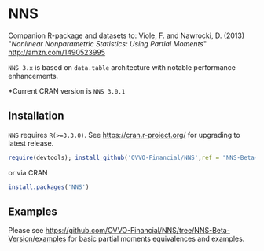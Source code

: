 # NNS

Companion R-package and datasets to: 
Viole, F. and Nawrocki, D. (2013) "*Nonlinear Nonparametric Statistics: Using Partial Moments*" http://amzn.com/1490523995

`NNS 3.x` is based on `data.table` architecture with notable performance enhancements.

*Current CRAN version is `NNS 3.0.1`

## Installation
`NNS` requires `R(>=3.3.0)`.  See https://cran.r-project.org/ for upgrading to latest release.

```r
require(devtools); install_github('OVVO-Financial/NNS',ref = "NNS-Beta-Version")
```
or via CRAN
```r
install.packages('NNS')
```

## Examples
Please see https://github.com/OVVO-Financial/NNS/tree/NNS-Beta-Version/examples for basic partial moments equivalences and examples.

